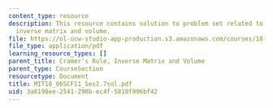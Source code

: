 ```yaml
---
content_type: resource
description: This resource contains solution to problem set related to cramer's rule,
  inverse matrix and volume.
file: https://ol-ocw-studio-app-production.s3.amazonaws.com/courses/18-06sc-linear-algebra-fall-2011/3a6198ee2541298bec4f5810f996bf42_MIT18_06SCF11_Ses2.7sol.pdf
file_type: application/pdf
learning_resource_types: []
parent_title: Cramer's Rule, Inverse Matrix and Volume
parent_type: CourseSection
resourcetype: Document
title: MIT18_06SCF11_Ses2.7sol.pdf
uid: 3a6198ee-2541-298b-ec4f-5810f996bf42
---
```


